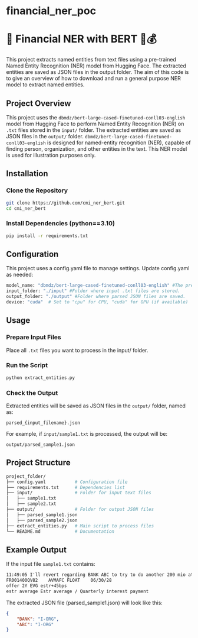 # financial_ner_poc
# 🏦 Financial NER with BERT 🧠💰

This project extracts named entities from text files using a pre-trained Named Entity Recognition (NER) model from Hugging Face. The extracted entities are saved as JSON files in the output folder. The aim of this code is to give an overview of how to download and run a general purpose NER model to extract named entities. 



## Project Overview

This project uses the ```dbmdz/bert-large-cased-finetuned-conll03-english``` model from Hugging Face to perform Named Entity Recognition (NER) on ```.txt``` files stored in the ```input/``` folder. The extracted entities are saved as JSON files in the ```output/``` folder. 
```dbmdz/bert-large-cased-finetuned-conll03-english``` is designed for named-entity recognition (NER), capable of finding person, organization, and other entities in the text.
This NER model is used for illustration purposes only. 



## Installation

### Clone the Repository
```bash
git clone https://github.com/cmi_ner_bert.git
cd cmi_ner_bert
```

### Install Dependencies (python==3.10)
```bash
pip install -r requirements.txt
```

## Configuration

This project uses a config.yaml file to manage settings. Update config.yaml as needed:
```bash
model_name: "dbmdz/bert-large-cased-finetuned-conll03-english" #The pre-trained model for NER.
input_folder: "./input" #Folder where input .txt files are stored.
output_folder: "./output" #Folder where parsed JSON files are saved.
device: "cuda"  # Set to "cpu" for CPU, "cuda" for GPU (if available)
```

## Usage

### Prepare Input Files

Place all ```.txt``` files you want to process in the input/ folder.

### Run the Script
```bash
python extract_entities.py
```

### Check the Output

Extracted entities will be saved as JSON files in the ```output/``` folder, named as:
```
parsed_{input_filename}.json
```

For example, if ```input/sample1.txt``` is processed, the output will be:

```
output/parsed_sample1.json
```

## Project Structure
```bash
project_folder/
├── config.yaml           # Configuration file
├── requirements.txt      # Dependencies list
├── input/                # Folder for input text files
│   ├── sample1.txt
│   ├── sample2.txt
├── output/               # Folder for output JSON files
│   ├── parsed_sample1.json
│   ├── parsed_sample2.json
├── extract_entities.py   # Main script to process files
└── README.md             # Documentation
```

## Example Output

If the input file ```sample1.txt``` contains:
```txt
11:49:05 I'll revert regarding BANK ABC to try to do another 200 mio at 2Y
FR001400QV82	AVMAFC FLOAT	06/30/28
offer 2Y EVG estr+45bps
estr average Estr average / Quarterly interest payment
```


The extracted JSON file (parsed_sample1.json) will look like this:
```JSON
{
    "BANK": "I-ORG",
    "ABC": "I-ORG"
}
```